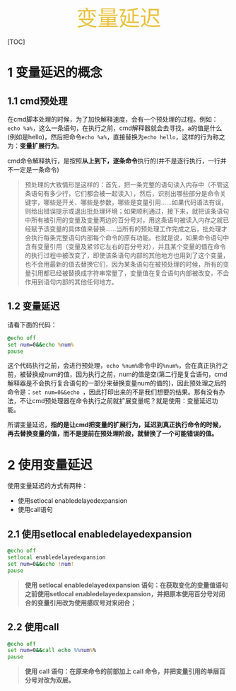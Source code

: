 <center><font size="8" color="#e9c341">变量延迟</font></center>

[TOC]



# 1 变量延迟的概念

## 1.1 cmd预处理

在cmd脚本处理的时候，为了加快解释速度，会有一个预处理的过程。例如：`echo %a%`，这么一条语句，在执行之前，cmd解释器就会去寻找，a的值是什么(例如是hello)，然后把命令`echo %a%`，直接替换为`echo hello`，这样的行为称之为：**变量扩展行为**。

cmd命令解释执行，是按照**从上到下，逐条命令**执行的(并不是逐行执行，一行并不一定是一条命令)

> 预处理的大致情形是这样的：首先，把一条完整的语句读入内存中（不管这条语句有多少行，它们都会被一起读入），然后，识别出哪些部分是命令关键字，哪些是开关、哪些是参数，哪些是变量引用……如果代码语法有误，则给出错误提示或退出批处理环境；如果顺利通过，接下来，就把该条语句中所有被引用的变量及变量两边的百分号对，用这条语句被读入内存之就已经赋予该变量的具体值来替换……当所有的预处理工作完成之后，批处理才会执行每条完整语句内部每个命令的原有功能。也就是说，如果命令语句中含有变量引用（变量及紧邻它左右的百分号对），并且某个变量的值在命令的执行过程中被改变了，即使该条语句内部的其他地方也用到了这个变量，也不会用最新的值去替换它们，因为某条语句在被预处理的时候，所有的变量引用都已经被替换成字符串常量了，变量值在复合语句内部被改变，不会作用到语句内部的其他任何地方。

## 1.2 变量延迟

请看下面的代码：

```bat
@echo off
set num=0&&echo %num%
pause
```

这个代码执行之前，会进行预处理，`echo %num%`命令中的`%num%`，会在真正执行之前，被替换成num的值，因为执行之前，num的值是空(第二行是复合语句，cmd解释器是不会执行复合语句的一部分来替换变量num的值的)，因此预处理之后的命令是：`set num=0&&echo `，因此打印出来的不是我们想要的结果。那有没有办法，不让cmd预处理器在命令执行之前就扩展变量呢？就是使用：变量延迟功能。

所谓变量延迟，**指的是让cmd把变量的扩展行为，延迟到真正执行命令的时候，再去替换变量的值，而不是提前在预处理阶段，就替换了一个可能错误的值。**

# 2 使用变量延迟

使用变量延迟的方式有两种：

- 使用setlocal enabledelayedexpansion
- 使用call语句

## 2.1 使用setlocal enabledelayedexpansion

```bat
@echo off
setlocal enabledelayedexpansion
set num=0&&echo !num!
pause
```

> **使用 setlocal enabledelayedexpansion 语句：在获取变化的变量值语句之前使用setlocal enabledelayedexpansion，并把原本使用百分号对闭合的变量引用改为使用感叹号对来闭合；**

## 2.2 使用call

```bat
@echo off
set num=0&&call echo %%num%%
pause
```

> **使用 call 语句：在原来命令的前部加上 call 命令，并把变量引用的单层百分号对改为双层。**